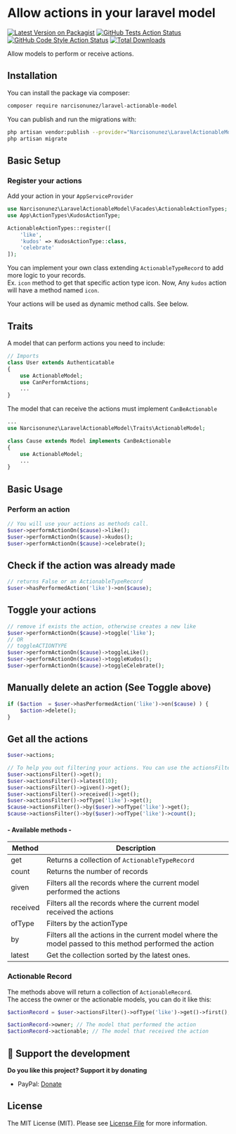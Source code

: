 # Allow actions in your laravel model

[![Latest Version on Packagist](https://img.shields.io/packagist/v/narcisonunez/laravel-actionable-model.svg?style=flat-square)](https://packagist.org/packages/narcisonunez/laravel-actionable-model)
[![GitHub Tests Action Status](https://img.shields.io/github/workflow/status/narcisonunez/laravel-actionable-model/run-tests?label=tests)](https://github.com/narcisonunez/laravel-actionable-model/actions?query=workflow%3ATests+branch%3Amaster)
[![GitHub Code Style Action Status](https://img.shields.io/github/workflow/status/narcisonunez/laravel-actionable-model/Check%20&%20fix%20styling?label=code%20style)](https://github.com/narcisonunez/laravel-actionable-model/actions?query=workflow%3A"Check+%26+fix+styling"+branch%3Amaster)
[![Total Downloads](https://img.shields.io/packagist/dt/narcisonunez/laravel-actionable-model.svg?style=flat-square)](https://packagist.org/packages/narcisonunez/laravel-actionable-model)


Allow models to perform or receive actions.

## Installation

You can install the package via composer:

```bash
composer require narcisonunez/laravel-actionable-model
```

You can publish and run the migrations with:

```bash
php artisan vendor:publish --provider="Narcisonunez\LaravelActionableModel\LaravelActionableModelServiceProvider" --tag="actionable-model-migrations"
php artisan migrate
```

## Basic Setup

### Register your actions

Add your action in your `AppServiceProvider`

```php
use Narcisonunez\LaravelActionableModel\Facades\ActionableActionTypes;
use App\ActionTypes\KudosActionType;

ActionableActionTypes::register([
    'like',
    'kudos' => KudosActionType::class,
    'celebrate'
]);
``` 
You can implement your own class extending `ActionableTypeRecord` to add more logic to your records.   
Ex. `icon` method to get that specific action type icon.
Now, Any `kudos` action will have a method named `icon`.  

Your actions will be used as dynamic method calls. See below.

## Traits
A model that can perform actions you need to include:

```php
// Imports 
class User extends Authenticatable
{
    use ActionableModel;
    use CanPerformActions;
    ...
}
```

The model that can receive the actions must implement `CanBeActionable`
```php
...
use Narcisonunez\LaravelActionableModel\Traits\ActionableModel;

class Cause extends Model implements CanBeActionable
{
    use ActionableModel;
    ...
}
```

## Basic Usage

### Perform an action
```php
// You will use your actions as methods call.
$user->performActionOn($cause)->like();
$user->performActionOn($cause)->kudos();
$user->performActionOn($cause)->celebrate();
```

## Check if the action was already made
```php
// returns False or an ActionableTypeRecord
$user->hasPerformedAction('like')->on($cause);
```

## Toggle your actions
```php
// remove if exists the action, otherwise creates a new like
$user->performActionOn($cause)->toggle('like');
// OR
// toggleACTIONTYPE
$user->performActionOn($cause)->toggleLike(); 
$user->performActionOn($cause)->toggleKudos(); 
$user->performActionOn($cause)->toggleCelebrate(); 
```

## Manually delete an action (See Toggle above)
```php
if ($action  = $user->hasPerformedAction('like')->on($cause) ) {
    $action->delete();
}
```

## Get all the actions
```php
$user->actions;

// To help you out filtering your actions. You can use the actionsFilter method
$user->actionsFilter()->get();
$user->actionsFilter()->latest(10);
$user->actionsFilter()->given()->get();
$user->actionsFilter()->received()->get();
$user->actionsFilter()->ofType('like')->get();
$cause->actionsFilter()->by($user)->ofType('like')->get();
$cause->actionsFilter()->by($user)->ofType('like')->count();
```

#### - Available methods -
| Method | Description |
| --- | --- |
| get | Returns a collection of `ActionableTypeRecord` |
| count | Returns the number of records |
| given | Filters all the records where the current model performed the actions |
| received | Filters all the records where the current model received the actions |
| ofType | Filters by the actionType|
| by | Filters all the actions in the current model where the model passed to this method performed the action |
| latest | Get the collection sorted by the latest ones. |

### Actionable Record
The methods above will return a collection of `ActionableRecord`.  
The access the owner or the actionable models, you can do it like this:
```php
$actionRecord = $user->actionsFilter()->ofType('like')->get()->first();

$actionRecord->owner; // The model that performed the action
$actionRecord->actionable; // The model that received the action
```

## 💖 Support the development
**Do you like this project? Support it by donating**

- PayPal: [Donate](https://www.paypal.com/donate?hosted_button_id=AHCCCPMWR66YL)

## License

The MIT License (MIT). Please see [License File](LICENSE.md) for more information.
